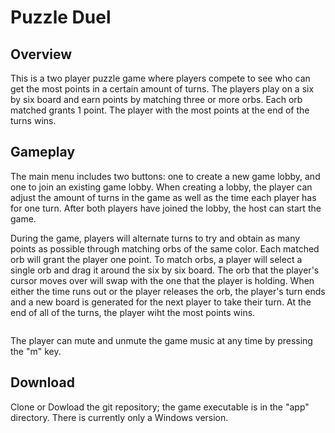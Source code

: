 # Puzzle Duel

## Overview

This is a two player puzzle game where players compete to see 
who can get the most points in a certain amount of turns. The players play on
a six by six board and earn points by matching three or more orbs. Each orb matched grants 1 point. 
The player with the most points at the end of the turns wins.

## Gameplay

The main menu includes two buttons: one to create a new game lobby, and one to join an existing game lobby. When creating a lobby, the player can adjust the amount of turns in the game as well as the time each player has for one turn. After both players have joined the lobby, the host can start the game.

During the game, players will alternate turns to try and obtain as many points as possible through matching orbs of the same color. Each matched orb will grant the player one point. To match orbs, a player will select a single orb and drag it around the six by six board. The orb that the player's cursor moves over will swap with the one that the player is holding. When either the time runs out or the player releases the orb, the player's turn ends and a new board is generated for the next player to take their turn. At the end of all of the turns, the player wiht the most points wins.

<img gameplay="/app/data/gameplay.PNG" width="300">

The player can mute and unmute the game music at any time by pressing the "m" key. 

## Download

Clone or Dowload the git repository; the game executable is in the "app" directory. There is currently only a Windows version.
